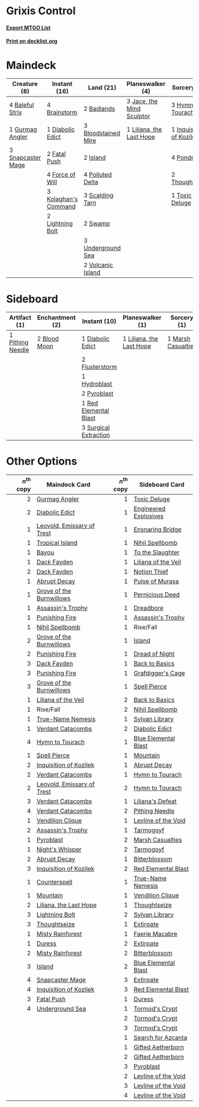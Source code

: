 # Grixis Control

#### [Export MTGO List](../collection/Grixis%20Control/Grixis%20Control.txt)
#### [Print on decklist.org](http://decklist.org/?deckmain=2%09Badlands%0A4%09Baleful%20Strix%0A3%09Bloodstained%20Mire%0A4%09Brainstorm%0A1%09Diabolic%20Edict%0A2%09Fatal%20Push%0A4%09Force%20of%20Will%0A1%09Gurmag%20Angler%0A3%09Hymn%20to%20Tourach%0A1%09Inquisition%20of%20Kozilek%0A2%09Island%0A3%09Jace,%20the%20Mind%20Sculptor%0A3%09Kolaghan's%20Command%0A2%09Lightning%20Bolt%0A1%09Liliana,%20the%20Last%20Hope%0A4%09Polluted%20Delta%0A4%09Ponder%0A3%09Scalding%20Tarn%0A3%09Snapcaster%20Mage%0A2%09Swamp%0A2%09Thoughtseize%0A1%09Toxic%20Deluge%0A3%09Underground%20Sea%0A2%09Volcanic%20Island&deckside=2%09Blood%20Moon%0A1%09Diabolic%20Edict%0A2%09Flusterstorm%0A1%09Hydroblast%0A1%09Liliana,%20the%20Last%20Hope%0A1%09Marsh%20Casualties%0A1%09Pithing%20Needle%0A2%09Pyroblast%0A1%09Red%20Elemental%20Blast%0A3%09Surgical%20Extraction)
# Maindeck

|                                        Creature (8)                                        |                                         Instant (16)                                          |                                          Land (21)                                           |                                          Planeswalker (4)                                          |                                           Sorcery (11)                                            |
|--------------------------------------------------------------------------------------------|-----------------------------------------------------------------------------------------------|----------------------------------------------------------------------------------------------|----------------------------------------------------------------------------------------------------|---------------------------------------------------------------------------------------------------|
|4 [Baleful Strix](http://gatherer.wizards.com/Pages/Card/Details.aspx?multiverseid=423507)  |4 [Brainstorm](http://gatherer.wizards.com/Pages/Card/Details.aspx?multiverseid=382871)        |2 [Badlands](http://gatherer.wizards.com/Pages/Card/Details.aspx?multiverseid=382852)         |3 [Jace, the Mind Sculptor](http://gatherer.wizards.com/Pages/Card/Details.aspx?multiverseid=382979)|3 [Hymn to Tourach](http://gatherer.wizards.com/Pages/Card/Details.aspx?multiverseid=382976)       |
|1 [Gurmag Angler](http://gatherer.wizards.com/Pages/Card/Details.aspx?multiverseid=391850)  |1 [Diabolic Edict](http://gatherer.wizards.com/Pages/Card/Details.aspx?multiverseid=442074)    |3 [Bloodstained Mire](http://gatherer.wizards.com/Pages/Card/Details.aspx?multiverseid=405094)|1 [Liliana, the Last Hope](http://gatherer.wizards.com/Pages/Card/Details.aspx?multiverseid=414388) |1 [Inquisition of Kozilek](http://gatherer.wizards.com/Pages/Card/Details.aspx?multiverseid=425900)|
|3 [Snapcaster Mage](http://gatherer.wizards.com/Pages/Card/Details.aspx?multiverseid=425875)|2 [Fatal Push](http://gatherer.wizards.com/Pages/Card/Details.aspx?multiverseid=423724)        |2 [Island](http://gatherer.wizards.com/Pages/Card/Details.aspx?multiverseid=439602)           |                                                                                                    |4 [Ponder](http://gatherer.wizards.com/Pages/Card/Details.aspx?multiverseid=451051)                |
|                                                                                            |4 [Force of Will](http://gatherer.wizards.com/Pages/Card/Details.aspx?multiverseid=382943)     |4 [Polluted Delta](http://gatherer.wizards.com/Pages/Card/Details.aspx?multiverseid=405104)   |                                                                                                    |2 [Thoughtseize](http://gatherer.wizards.com/Pages/Card/Details.aspx?multiverseid=438676)          |
|                                                                                            |3 [Kolaghan's Command](http://gatherer.wizards.com/Pages/Card/Details.aspx?multiverseid=394613)|3 [Scalding Tarn](http://gatherer.wizards.com/Pages/Card/Details.aspx?multiverseid=426069)    |                                                                                                    |1 [Toxic Deluge](http://gatherer.wizards.com/Pages/Card/Details.aspx?multiverseid=413650)          |
|                                                                                            |2 [Lightning Bolt](http://gatherer.wizards.com/Pages/Card/Details.aspx?multiverseid=234704)    |2 [Swamp](http://gatherer.wizards.com/Pages/Card/Details.aspx?multiverseid=439603)            |                                                                                                    |                                                                                                   |
|                                                                                            |                                                                                               |3 [Underground Sea](http://gatherer.wizards.com/Pages/Card/Details.aspx?multiverseid=383142)  |                                                                                                    |                                                                                                   |
|                                                                                            |                                                                                               |2 [Volcanic Island](http://gatherer.wizards.com/Pages/Card/Details.aspx?multiverseid=383147)  |                                                                                                    |                                                                                                   |


# Sideboard

|                                       Artifact (1)                                        |                                    Enchantment (2)                                    |                                          Instant (10)                                          |                                         Planeswalker (1)                                          |                                         Sorcery (1)                                         |
|-------------------------------------------------------------------------------------------|---------------------------------------------------------------------------------------|------------------------------------------------------------------------------------------------|---------------------------------------------------------------------------------------------------|---------------------------------------------------------------------------------------------|
|1 [Pithing Needle](http://gatherer.wizards.com/Pages/Card/Details.aspx?multiverseid=425815)|2 [Blood Moon](http://gatherer.wizards.com/Pages/Card/Details.aspx?multiverseid=370419)|1 [Diabolic Edict](http://gatherer.wizards.com/Pages/Card/Details.aspx?multiverseid=442074)     |1 [Liliana, the Last Hope](http://gatherer.wizards.com/Pages/Card/Details.aspx?multiverseid=414388)|1 [Marsh Casualties](http://gatherer.wizards.com/Pages/Card/Details.aspx?multiverseid=401696)|
|                                                                                           |                                                                                       |2 [Flusterstorm](http://gatherer.wizards.com/Pages/Card/Details.aspx?multiverseid=382942)       |                                                                                                   |                                                                                             |
|                                                                                           |                                                                                       |1 [Hydroblast](http://gatherer.wizards.com/Pages/Card/Details.aspx?multiverseid=159231)         |                                                                                                   |                                                                                             |
|                                                                                           |                                                                                       |2 [Pyroblast](http://gatherer.wizards.com/Pages/Card/Details.aspx?multiverseid=159243)          |                                                                                                   |                                                                                             |
|                                                                                           |                                                                                       |1 [Red Elemental Blast](http://gatherer.wizards.com/Pages/Card/Details.aspx?multiverseid=202447)|                                                                                                   |                                                                                             |
|                                                                                           |                                                                                       |3 [Surgical Extraction](http://gatherer.wizards.com/Pages/Card/Details.aspx?multiverseid=397706)|                                                                                                   |                                                                                             |


# Other Options

|*n*<sup>th</sup> copy|                                            Maindeck Card                                            |*n*<sup>th</sup> copy|                                         Sideboard Card                                         |
|--------------------:|-----------------------------------------------------------------------------------------------------|--------------------:|------------------------------------------------------------------------------------------------|
|                    2|[Gurmag Angler](http://gatherer.wizards.com/Pages/Card/Details.aspx?multiverseid=391850)             |                    1|[Toxic Deluge](http://gatherer.wizards.com/Pages/Card/Details.aspx?multiverseid=413650)         |
|                    2|[Diabolic Edict](http://gatherer.wizards.com/Pages/Card/Details.aspx?multiverseid=442074)            |                    1|[Engineered Explosives](http://gatherer.wizards.com/Pages/Card/Details.aspx?multiverseid=370549)|
|                    1|[Leovold, Emissary of Trest](http://gatherer.wizards.com/Pages/Card/Details.aspx?multiverseid=416834)|                    1|[Ensnaring Bridge](http://gatherer.wizards.com/Pages/Card/Details.aspx?multiverseid=442213)     |
|                    1|[Tropical Island](http://gatherer.wizards.com/Pages/Card/Details.aspx?multiverseid=383138)           |                    1|[Nihil Spellbomb](http://gatherer.wizards.com/Pages/Card/Details.aspx?multiverseid=442215)      |
|                    1|[Bayou](http://gatherer.wizards.com/Pages/Card/Details.aspx?multiverseid=382860)                     |                    1|[To the Slaughter](http://gatherer.wizards.com/Pages/Card/Details.aspx?multiverseid=409889)     |
|                    1|[Dack Fayden](http://gatherer.wizards.com/Pages/Card/Details.aspx?multiverseid=382903)               |                    1|[Liliana of the Veil](http://gatherer.wizards.com/Pages/Card/Details.aspx?multiverseid=425901)  |
|                    2|[Dack Fayden](http://gatherer.wizards.com/Pages/Card/Details.aspx?multiverseid=382903)               |                    1|[Notion Thief](http://gatherer.wizards.com/Pages/Card/Details.aspx?multiverseid=442200)         |
|                    1|[Abrupt Decay](http://gatherer.wizards.com/Pages/Card/Details.aspx?multiverseid=425971)              |                    1|[Pulse of Murasa](http://gatherer.wizards.com/Pages/Card/Details.aspx?multiverseid=407651)      |
|                    1|[Grove of the Burnwillows](http://gatherer.wizards.com/Pages/Card/Details.aspx?multiverseid=438804)  |                    1|[Pernicious Deed](http://gatherer.wizards.com/Pages/Card/Details.aspx?multiverseid=442201)      |
|                    1|[Assassin's Trophy](http://gatherer.wizards.com/Pages/Card/Details.aspx?multiverseid=452902)         |                    1|[Dreadbore](http://gatherer.wizards.com/Pages/Card/Details.aspx?multiverseid=430622)            |
|                    1|[Punishing Fire](http://gatherer.wizards.com/Pages/Card/Details.aspx?multiverseid=243483)            |                    1|[Assassin's Trophy](http://gatherer.wizards.com/Pages/Card/Details.aspx?multiverseid=452902)    |
|                    1|[Nihil Spellbomb](http://gatherer.wizards.com/Pages/Card/Details.aspx?multiverseid=442215)           |                    1|Rise/Fall                                                                                       |
|                    2|[Grove of the Burnwillows](http://gatherer.wizards.com/Pages/Card/Details.aspx?multiverseid=438804)  |                    1|[Island](http://gatherer.wizards.com/Pages/Card/Details.aspx?multiverseid=439602)               |
|                    2|[Punishing Fire](http://gatherer.wizards.com/Pages/Card/Details.aspx?multiverseid=243483)            |                    1|[Dread of Night](http://gatherer.wizards.com/Pages/Card/Details.aspx?multiverseid=4658)         |
|                    3|[Dack Fayden](http://gatherer.wizards.com/Pages/Card/Details.aspx?multiverseid=382903)               |                    1|[Back to Basics](http://gatherer.wizards.com/Pages/Card/Details.aspx?multiverseid=5711)         |
|                    3|[Punishing Fire](http://gatherer.wizards.com/Pages/Card/Details.aspx?multiverseid=243483)            |                    1|[Grafdigger's Cage](http://gatherer.wizards.com/Pages/Card/Details.aspx?multiverseid=426046)    |
|                    3|[Grove of the Burnwillows](http://gatherer.wizards.com/Pages/Card/Details.aspx?multiverseid=438804)  |                    1|[Spell Pierce](http://gatherer.wizards.com/Pages/Card/Details.aspx?multiverseid=425876)         |
|                    1|[Liliana of the Veil](http://gatherer.wizards.com/Pages/Card/Details.aspx?multiverseid=425901)       |                    2|[Back to Basics](http://gatherer.wizards.com/Pages/Card/Details.aspx?multiverseid=5711)         |
|                    1|Rise/Fall                                                                                            |                    2|[Nihil Spellbomb](http://gatherer.wizards.com/Pages/Card/Details.aspx?multiverseid=442215)      |
|                    1|[True-Name Nemesis](http://gatherer.wizards.com/Pages/Card/Details.aspx?multiverseid=376562)         |                    1|[Sylvan Library](http://gatherer.wizards.com/Pages/Card/Details.aspx?multiverseid=383120)       |
|                    1|[Verdant Catacombs](http://gatherer.wizards.com/Pages/Card/Details.aspx?multiverseid=426074)         |                    2|[Diabolic Edict](http://gatherer.wizards.com/Pages/Card/Details.aspx?multiverseid=442074)       |
|                    4|[Hymn to Tourach](http://gatherer.wizards.com/Pages/Card/Details.aspx?multiverseid=382976)           |                    1|[Blue Elemental Blast](http://gatherer.wizards.com/Pages/Card/Details.aspx?multiverseid=202520) |
|                    1|[Spell Pierce](http://gatherer.wizards.com/Pages/Card/Details.aspx?multiverseid=425876)              |                    1|[Mountain](http://gatherer.wizards.com/Pages/Card/Details.aspx?multiverseid=439604)             |
|                    2|[Inquisition of Kozilek](http://gatherer.wizards.com/Pages/Card/Details.aspx?multiverseid=425900)    |                    1|[Abrupt Decay](http://gatherer.wizards.com/Pages/Card/Details.aspx?multiverseid=425971)         |
|                    2|[Verdant Catacombs](http://gatherer.wizards.com/Pages/Card/Details.aspx?multiverseid=426074)         |                    1|[Hymn to Tourach](http://gatherer.wizards.com/Pages/Card/Details.aspx?multiverseid=382976)      |
|                    2|[Leovold, Emissary of Trest](http://gatherer.wizards.com/Pages/Card/Details.aspx?multiverseid=416834)|                    2|[Hymn to Tourach](http://gatherer.wizards.com/Pages/Card/Details.aspx?multiverseid=382976)      |
|                    3|[Verdant Catacombs](http://gatherer.wizards.com/Pages/Card/Details.aspx?multiverseid=426074)         |                    1|[Liliana's Defeat](http://gatherer.wizards.com/Pages/Card/Details.aspx?multiverseid=430757)     |
|                    4|[Verdant Catacombs](http://gatherer.wizards.com/Pages/Card/Details.aspx?multiverseid=426074)         |                    2|[Pithing Needle](http://gatherer.wizards.com/Pages/Card/Details.aspx?multiverseid=425815)       |
|                    1|[Vendilion Clique](http://gatherer.wizards.com/Pages/Card/Details.aspx?multiverseid=370390)          |                    1|[Leyline of the Void](http://gatherer.wizards.com/Pages/Card/Details.aspx?multiverseid=205013)  |
|                    2|[Assassin's Trophy](http://gatherer.wizards.com/Pages/Card/Details.aspx?multiverseid=452902)         |                    1|[Tarmogoyf](http://gatherer.wizards.com/Pages/Card/Details.aspx?multiverseid=370404)            |
|                    1|[Pyroblast](http://gatherer.wizards.com/Pages/Card/Details.aspx?multiverseid=159243)                 |                    2|[Marsh Casualties](http://gatherer.wizards.com/Pages/Card/Details.aspx?multiverseid=401696)     |
|                    1|[Night's Whisper](http://gatherer.wizards.com/Pages/Card/Details.aspx?multiverseid=413642)           |                    2|[Tarmogoyf](http://gatherer.wizards.com/Pages/Card/Details.aspx?multiverseid=370404)            |
|                    2|[Abrupt Decay](http://gatherer.wizards.com/Pages/Card/Details.aspx?multiverseid=425971)              |                    1|[Bitterblossom](http://gatherer.wizards.com/Pages/Card/Details.aspx?multiverseid=397701)        |
|                    3|[Inquisition of Kozilek](http://gatherer.wizards.com/Pages/Card/Details.aspx?multiverseid=425900)    |                    2|[Red Elemental Blast](http://gatherer.wizards.com/Pages/Card/Details.aspx?multiverseid=202447)  |
|                    1|[Counterspell](http://gatherer.wizards.com/Pages/Card/Details.aspx?multiverseid=382897)              |                    1|[True-Name Nemesis](http://gatherer.wizards.com/Pages/Card/Details.aspx?multiverseid=376562)    |
|                    1|[Mountain](http://gatherer.wizards.com/Pages/Card/Details.aspx?multiverseid=439604)                  |                    1|[Vendilion Clique](http://gatherer.wizards.com/Pages/Card/Details.aspx?multiverseid=370390)     |
|                    2|[Liliana, the Last Hope](http://gatherer.wizards.com/Pages/Card/Details.aspx?multiverseid=414388)    |                    1|[Thoughtseize](http://gatherer.wizards.com/Pages/Card/Details.aspx?multiverseid=438676)         |
|                    3|[Lightning Bolt](http://gatherer.wizards.com/Pages/Card/Details.aspx?multiverseid=234704)            |                    2|[Sylvan Library](http://gatherer.wizards.com/Pages/Card/Details.aspx?multiverseid=383120)       |
|                    3|[Thoughtseize](http://gatherer.wizards.com/Pages/Card/Details.aspx?multiverseid=438676)              |                    1|[Extirpate](http://gatherer.wizards.com/Pages/Card/Details.aspx?multiverseid=370384)            |
|                    1|[Misty Rainforest](http://gatherer.wizards.com/Pages/Card/Details.aspx?multiverseid=426065)          |                    1|[Faerie Macabre](http://gatherer.wizards.com/Pages/Card/Details.aspx?multiverseid=370410)       |
|                    1|[Duress](http://gatherer.wizards.com/Pages/Card/Details.aspx?multiverseid=270465)                    |                    2|[Extirpate](http://gatherer.wizards.com/Pages/Card/Details.aspx?multiverseid=370384)            |
|                    2|[Misty Rainforest](http://gatherer.wizards.com/Pages/Card/Details.aspx?multiverseid=426065)          |                    2|[Bitterblossom](http://gatherer.wizards.com/Pages/Card/Details.aspx?multiverseid=397701)        |
|                    3|[Island](http://gatherer.wizards.com/Pages/Card/Details.aspx?multiverseid=439602)                    |                    2|[Blue Elemental Blast](http://gatherer.wizards.com/Pages/Card/Details.aspx?multiverseid=202520) |
|                    4|[Snapcaster Mage](http://gatherer.wizards.com/Pages/Card/Details.aspx?multiverseid=425875)           |                    3|[Extirpate](http://gatherer.wizards.com/Pages/Card/Details.aspx?multiverseid=370384)            |
|                    4|[Inquisition of Kozilek](http://gatherer.wizards.com/Pages/Card/Details.aspx?multiverseid=425900)    |                    3|[Red Elemental Blast](http://gatherer.wizards.com/Pages/Card/Details.aspx?multiverseid=202447)  |
|                    3|[Fatal Push](http://gatherer.wizards.com/Pages/Card/Details.aspx?multiverseid=423724)                |                    1|[Duress](http://gatherer.wizards.com/Pages/Card/Details.aspx?multiverseid=270465)               |
|                    4|[Underground Sea](http://gatherer.wizards.com/Pages/Card/Details.aspx?multiverseid=383142)           |                    1|[Tormod's Crypt](http://gatherer.wizards.com/Pages/Card/Details.aspx?multiverseid=389723)       |
|                     |                                                                                                     |                    2|[Tormod's Crypt](http://gatherer.wizards.com/Pages/Card/Details.aspx?multiverseid=389723)       |
|                     |                                                                                                     |                    3|[Tormod's Crypt](http://gatherer.wizards.com/Pages/Card/Details.aspx?multiverseid=389723)       |
|                     |                                                                                                     |                    1|[Search for Azcanta](http://gatherer.wizards.com/Pages/Card/Details.aspx?multiverseid=435226)   |
|                     |                                                                                                     |                    1|[Gifted Aetherborn](http://gatherer.wizards.com/Pages/Card/Details.aspx?multiverseid=423728)    |
|                     |                                                                                                     |                    2|[Gifted Aetherborn](http://gatherer.wizards.com/Pages/Card/Details.aspx?multiverseid=423728)    |
|                     |                                                                                                     |                    3|[Pyroblast](http://gatherer.wizards.com/Pages/Card/Details.aspx?multiverseid=159243)            |
|                     |                                                                                                     |                    2|[Leyline of the Void](http://gatherer.wizards.com/Pages/Card/Details.aspx?multiverseid=205013)  |
|                     |                                                                                                     |                    3|[Leyline of the Void](http://gatherer.wizards.com/Pages/Card/Details.aspx?multiverseid=205013)  |
|                     |                                                                                                     |                    4|[Leyline of the Void](http://gatherer.wizards.com/Pages/Card/Details.aspx?multiverseid=205013)  |


